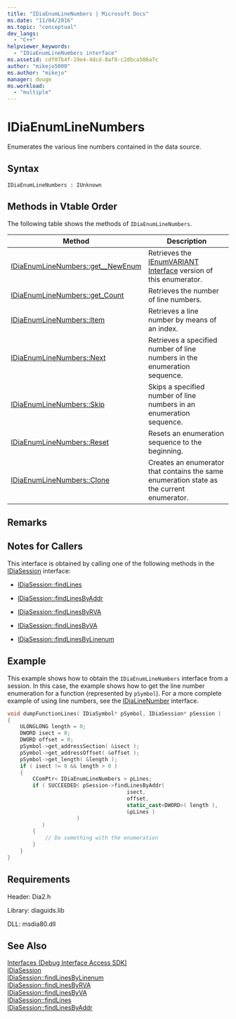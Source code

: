 ```yaml
---
title: "IDiaEnumLineNumbers | Microsoft Docs"
ms.date: "11/04/2016"
ms.topic: "conceptual"
dev_langs: 
  - "C++"
helpviewer_keywords: 
  - "IDiaEnumLineNumbers interface"
ms.assetid: cdf07b4f-19e4-4dcd-8af8-c2dbca586a7c
author: "mikejo5000"
ms.author: "mikejo"
manager: douge
ms.workload: 
  - "multiple"
---
```

# IDiaEnumLineNumbers
Enumerates the various line numbers contained in the data source.  
  
## Syntax  
  
```  
IDiaEnumLineNumbers : IUnknown  
```  
  
## Methods in Vtable Order  
 The following table shows the methods of `IDiaEnumLineNumbers`.  
  
|Method|Description|  
|------------|-----------------|  
|[IDiaEnumLineNumbers::get__NewEnum](../../debugger/debug-interface-access/idiaenumlinenumbers-get-newenum.md)|Retrieves the [IEnumVARIANT Interface](/previous-versions/windows/desktop/api/oaidl/nn-oaidl-ienumvariant) version of this enumerator.|  
|[IDiaEnumLineNumbers::get_Count](../../debugger/debug-interface-access/idiaenumlinenumbers-get-count.md)|Retrieves the number of line numbers.|  
|[IDiaEnumLineNumbers::Item](../../debugger/debug-interface-access/idiaenumlinenumbers-item.md)|Retrieves a line number by means of an index.|  
|[IDiaEnumLineNumbers::Next](../../debugger/debug-interface-access/idiaenumlinenumbers-next.md)|Retrieves a specified number of line numbers in the enumeration sequence.|  
|[IDiaEnumLineNumbers::Skip](../../debugger/debug-interface-access/idiaenumlinenumbers-skip.md)|Skips a specified number of line numbers in an enumeration sequence.|  
|[IDiaEnumLineNumbers::Reset](../../debugger/debug-interface-access/idiaenumlinenumbers-reset.md)|Resets an enumeration sequence to the beginning.|  
|[IDiaEnumLineNumbers::Clone](../../debugger/debug-interface-access/idiaenumlinenumbers-clone.md)|Creates an enumerator that contains the same enumeration state as the current enumerator.|  
  
## Remarks  
  
## Notes for Callers  
 This interface is obtained by calling one of the following methods in the [IDiaSession](../../debugger/debug-interface-access/idiasession.md) interface:  
  
-   [IDiaSession::findLines](../../debugger/debug-interface-access/idiasession-findlines.md)  
  
-   [IDiaSession::findLinesByAddr](../../debugger/debug-interface-access/idiasession-findlinesbyaddr.md)  
  
-   [IDiaSession::findLinesByRVA](../../debugger/debug-interface-access/idiasession-findlinesbyrva.md)  
  
-   [IDiaSession::findLinesByVA](../../debugger/debug-interface-access/idiasession-findlinesbyva.md)  
  
-   [IDiaSession::findLinesByLinenum](../../debugger/debug-interface-access/idiasession-findlinesbylinenum.md)  
  
## Example  
 This example shows how to obtain the `IDiaEnumLineNumbers` interface from a session. In this case, the example shows how to get the line number enumeration for a function (represented by `pSymbol`). For a more complete example of using line numbers, see the [IDiaLineNumber](../../debugger/debug-interface-access/idialinenumber.md) interface.  
  
```C++  
void dumpFunctionLines( IDiaSymbol* pSymbol, IDiaSession* pSession )  
{  
    ULONGLONG length = 0;  
    DWORD isect = 0;  
    DWORD offset = 0;  
    pSymbol->get_addressSection( &isect );  
    pSymbol->get_addressOffset( &offset );  
    pSymbol->get_length( &length );  
    if ( isect != 0 && length > 0 )  
    {  
        CComPtr< IDiaEnumLineNumbers > pLines;  
        if ( SUCCEEDED( pSession->findLinesByAddr(  
                                      isect,  
                                      offset,  
                                      static_cast<DWORD>( length ),  
                                      &pLines )  
                      )  
           )  
        {  
            // Do something with the enumeration  
        }  
    }  
}  
```  
  
## Requirements  
 Header: Dia2.h  
  
 Library: diaguids.lib  
  
 DLL: msdia80.dll  
  
## See Also  
 [Interfaces (Debug Interface Access SDK)](../../debugger/debug-interface-access/interfaces-debug-interface-access-sdk.md)   
 [IDiaSession](../../debugger/debug-interface-access/idiasession.md)   
 [IDiaSession::findLinesByLinenum](../../debugger/debug-interface-access/idiasession-findlinesbylinenum.md)   
 [IDiaSession::findLinesByRVA](../../debugger/debug-interface-access/idiasession-findlinesbyrva.md)   
 [IDiaSession::findLinesByVA](../../debugger/debug-interface-access/idiasession-findlinesbyva.md)   
 [IDiaSession::findLines](../../debugger/debug-interface-access/idiasession-findlines.md)   
 [IDiaSession::findLinesByAddr](../../debugger/debug-interface-access/idiasession-findlinesbyaddr.md)